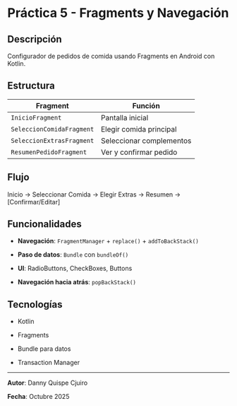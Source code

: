 # Práctica 5 - Fragments y Navegación



## Descripción

Configurador de pedidos de comida usando Fragments en Android con Kotlin.



## Estructura

| Fragment                  | Función                   |
|---------------------------|---------------------------|
| `InicioFragment`          | Pantalla inicial          |
| `SeleccionComidaFragment` | Elegir comida principal   |
| `SeleccionExtrasFragment` | Seleccionar complementos  |
| `ResumenPedidoFragment`   | Ver y confirmar pedido    |




## Flujo

Inicio → Seleccionar Comida → Elegir Extras → Resumen → [Confirmar/Editar]





## Funcionalidades

- **Navegación**: `FragmentManager` + `replace()` + `addToBackStack()`

- **Paso de datos**: `Bundle` con `bundleOf()`

- **UI**: RadioButtons, CheckBoxes, Buttons

- **Navegación hacia atrás**: `popBackStack()`



## Tecnologías

- Kotlin

- Fragments

- Bundle para datos

- Transaction Manager



---



**Autor**: Danny Quispe Cjuiro  

**Fecha**: Octubre 2025

